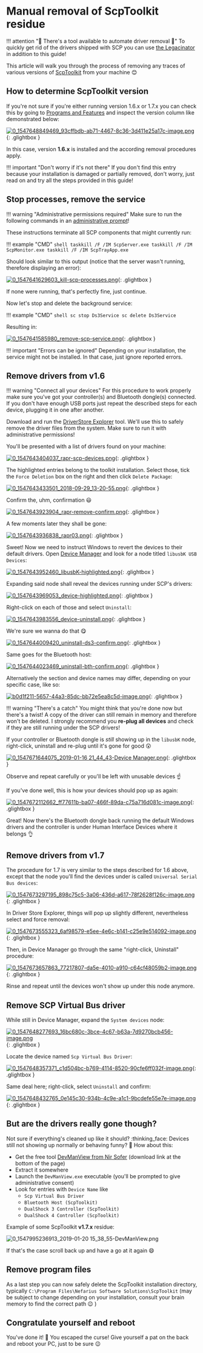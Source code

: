 # Manual removal of ScpToolkit residue

!!! attention "🚨 There's a tool available to automate driver removal 🚨"
    To quickly get rid of the drivers shipped with SCP you can use [the Legacinator](https://github.com/nefarius/Legacinator) in addition to this guide!

This article will walk you through the process of removing any traces of various versions of [ScpToolkit](https://github.com/nefarius/ScpToolkit) from your machine 😊

## How to determine ScpToolkit version

If you're not sure if you're either running version 1.6.x or 1.7.x you can check this by going to [Programs and Features](https://support.4it.com.au/article/shortcut-opening-programs-features-windows-10-8-1-7/) and inspect the version column like demonstrated below:

[![0_1547648849469_93cffbdb-ab71-4467-8c36-3d411e25a17c-image.png](/assets/uploads/files/1547648848565-93cffbdb-ab71-4467-8c36-3d411e25a17c-image.png)](/assets/uploads/files/1547648848565-93cffbdb-ab71-4467-8c36-3d411e25a17c-image.png){: .glightbox }

In this case, version **1.6.x** is installed and the according removal procedures apply.

!!! important "Don't worry if it's not there"
    If you don't find this entry because your installation is damaged or partially removed, don't worry, just read on and try all the steps provided in this guide!

## Stop processes, remove the service

!!! warning "Administrative permissions required"
    Make sure to run the following commands in an [administrative prompt](https://www.thewindowsclub.com/how-to-run-command-prompt-as-an-administrator)!

These instructions terminate all SCP components that might currently run:

!!! example "CMD"
    ```shell
    taskkill /F /IM ScpServer.exe
    taskkill /F /IM ScpMonitor.exe
    taskkill /F /IM ScpTrayApp.exe
    ```

Should look similar to this output (notice that the server wasn't running, therefore displaying an error):

[![0_1547641629603_kill-scp-processes.png](/assets/uploads/files/1547641628112-kill-scp-processes.png)](/assets/uploads/files/1547641628112-kill-scp-processes.png){: .glightbox }

If none were running, that's perfectly fine, just continue.

Now let's stop and delete the background service:

!!! example "CMD"
    ```shell
    sc stop Ds3Service
    sc delete Ds3Service
    ```

Resulting in:

[![0_1547641585980_remove-scp-service.png](/assets/uploads/files/1547641584655-remove-scp-service.png)](/assets/uploads/files/1547641584655-remove-scp-service.png){: .glightbox }

!!! important "Errors can be ignored"
    Depending on your installation, the service might not be installed. In that case, just ignore reported errors.

## Remove drivers from v1.6

!!! warning "Connect all your devices"
    For this procedure to work properly make sure you've got your controller(s) and Bluetooth dongle(s) connected. If you don't have enough USB ports just repeat the described steps for each device, plugging it in one after another.

Download and run the [DriverStore Explorer](https://github.com/lostindark/DriverStoreExplorer/releases/latest) tool. We'll use this to safely remove the driver files from the system. Make sure to run it with administrative permissions!

You'll be presented with a list of drivers found on your machine:

[![0_1547643404037_rapr-scp-devices.png](/assets/uploads/files/1547643402664-rapr-scp-devices.png)](/assets/uploads/files/1547643402664-rapr-scp-devices.png){: .glightbox }

The highlighted entries belong to the toolkit installation. Select those, tick the `Force Deletion` box on the right and then click `Delete Package`:

[![0_1547643433501_2018-09-29_13-20-55.png](/assets/uploads/files/1547643432079-2018-09-29_13-20-55.png)](/assets/uploads/files/1547643432079-2018-09-29_13-20-55.png){: .glightbox }

Confirm the, uhm, confirmation 😃

[![0_1547643923904_rapr-remove-confirm.png](/assets/uploads/files/1547643922531-rapr-remove-confirm.png)](/assets/uploads/files/1547643922531-rapr-remove-confirm.png){: .glightbox }

A few moments later they shall be gone:

[![0_1547643936838_rapr03.png](/assets/uploads/files/1547643935439-rapr03.png)](/assets/uploads/files/1547643935439-rapr03.png){: .glightbox }

Sweet! Now we need to instruct Windows to revert the devices to their default drivers. Open [Device Manager](https://www.lifewire.com/how-to-open-device-manager-2626075) and look for a node titled `libusbK USB Devices`:

[![0_1547643952460_libusbK-highlighted.png](/assets/uploads/files/1547643950981-libusbk-highlighted.png)](/assets/uploads/files/1547643950981-libusbk-highlighted.png){: .glightbox }

Expanding said node shall reveal the devices running under SCP's drivers:

[![0_1547643969053_device-highlighted.png](/assets/uploads/files/1547643967570-device-highlighted.png)](/assets/uploads/files/1547643967570-device-highlighted.png){: .glightbox }

Right-click on each of those and select `Uninstall`:

[![0_1547643983556_device-uninstall.png](/assets/uploads/files/1547643982017-device-uninstall.png)](/assets/uploads/files/1547643982017-device-uninstall.png){: .glightbox }

We're sure we wanna do that 😋

[![0_1547644009420_uninstall-ds3-confirm.png](/assets/uploads/files/1547644007870-uninstall-ds3-confirm.png)](/assets/uploads/files/1547644007870-uninstall-ds3-confirm.png){: .glightbox }

Same goes for the Bluetooth host:

[![0_1547644023469_uninstall-bth-confirm.png](/assets/uploads/files/1547644021917-uninstall-bth-confirm.png)](/assets/uploads/files/1547644021917-uninstall-bth-confirm.png){: .glightbox }

Alternatively the section and device names may differ, depending on your specific case, like so:

[![b0d1f211-5657-44a3-85dc-bb72e5ea8c5d-image.png](/assets/uploads/files/1580151517398-b0d1f211-5657-44a3-85dc-bb72e5ea8c5d-image.png)](/assets/uploads/files/1580151517398-b0d1f211-5657-44a3-85dc-bb72e5ea8c5d-image.png){: .glightbox }

!!! warning "There's a catch"
    You might think that you're done now but there's a twist! A copy of the driver can still remain in memory and therefore won't be deleted. I strongly recommend you **re-plug all devices** and check if they are still running under the SCP drivers!

If your controller or Bluetooth dongle is *still* showing up in the `libusbK` node, right-click, uninstall and re-plug until it's gone for good :astonished:  

[![0_1547671644075_2019-01-16 21_44_43-Device Manager.png](/assets/uploads/files/1547671642726-2019-01-16-21_44_43-device-manager.png)](/assets/uploads/files/1547671642726-2019-01-16-21_44_43-device-manager.png){: .glightbox }

Observe and repeat carefully or you'll be left with unusable devices :point_up:

If you've done well, this is how your devices should pop up as again:

[![0_1547672112662_ff77611b-ba07-466f-89da-c75a716d081c-image.png](/assets/uploads/files/1547672111087-ff77611b-ba07-466f-89da-c75a716d081c-image.png)](/assets/uploads/files/1547672111087-ff77611b-ba07-466f-89da-c75a716d081c-image.png){: .glightbox }

Great! Now there's the Bluetooth dongle back running the default Windows drivers and the controller is under Human Interface Devices where it belongs :ok_hand:

## Remove drivers from v1.7

The procedure for 1.7 is very similar to the steps described for 1.6 above, except that the node you'll find the devices under is called `Universal Serial Bus devices`:

[![0_1547673297195_898c75c5-3a06-436d-a617-78f2628f126c-image.png](/assets/uploads/files/1547673295517-898c75c5-3a06-436d-a617-78f2628f126c-image.png)](/assets/uploads/files/1547673295517-898c75c5-3a06-436d-a617-78f2628f126c-image.png){: .glightbox }

In Driver Store Explorer, things will pop up slightly different, nevertheless select and force removal:

[![0_1547673555323_6af98579-e5ee-4e6c-b141-c25e9e514092-image.png](/assets/uploads/files/1547673553885-6af98579-e5ee-4e6c-b141-c25e9e514092-image.png)](/assets/uploads/files/1547673553885-6af98579-e5ee-4e6c-b141-c25e9e514092-image.png){: .glightbox }

Then, in Device Manager go through the same "right-click, Uninstall" procedure:

[![0_1547673657863_77217807-da5e-4010-a910-c64cf48059b2-image.png](/assets/uploads/files/1547673656231-77217807-da5e-4010-a910-c64cf48059b2-image.png)](){: .glightbox }

Rinse and repeat until the devices won't show up under this node anymore.

## Remove SCP Virtual Bus driver

While still in Device Manager, expand the `System devices` node:

[![0_1547648277693_16bc680c-3bce-4c67-b63a-7d9270bcb456-image.png](/assets/uploads/files/1547648276291-16bc680c-3bce-4c67-b63a-7d9270bcb456-image.png)](/assets/uploads/files/1547648276291-16bc680c-3bce-4c67-b63a-7d9270bcb456-image.png){: .glightbox }

Locate the device named `Scp Virtual Bus Driver`:

[![0_1547648357371_c1d504bc-b769-4114-8520-90cfe6ff032f-image.png](/assets/uploads/files/1547648356789-c1d504bc-b769-4114-8520-90cfe6ff032f-image.png)](/assets/uploads/files/1547648356789-c1d504bc-b769-4114-8520-90cfe6ff032f-image.png){: .glightbox }

Same deal here; right-click, select `Uninstall` and confirm:

[![0_1547648432765_0e145c30-934b-4c9e-a1c1-9bcdefe55e7e-image.png](/assets/uploads/files/1547648431488-0e145c30-934b-4c9e-a1c1-9bcdefe55e7e-image.png)](/assets/uploads/files/1547648431488-0e145c30-934b-4c9e-a1c1-9bcdefe55e7e-image.png){: .glightbox }

## But are the drivers really gone though?

Not sure if everything's cleaned up like it should? :thinking_face:  Devices still not showing up normally or behaving funny? :clown_face: How about this:

- Get the free tool [DevManView from Nir Sofer](https://www.nirsoft.net/utils/device_manager_view.html) (download link at the bottom of the page)
- Extract it somewhere
- Launch the `DevManView.exe` executable (you'll be prompted to give administrative consent)
- Look for entries with `Device Name` like
    - `Scp Virtual Bus Driver`
    - `Bluetooth Host (ScpToolkit)`
    - `DualShock 3 Controller (ScpToolkit)`
    - `DualShock 4 Controller (ScpToolkit)`

Example of some ScpToolkit **v1.7.x** residue:

![0_1547995236913_2019-01-20 15_38_55-DevManView.png](/assets/uploads/files/1547995235844-2019-01-20-15_38_55-devmanview.png) 

If that's the case scroll back up and have a go at it again :smile: 

## Remove program files

As a last step you can now safely delete the ScpToolkit installation directory, typically `C:\Program Files\Nefarius Software Solutions\ScpToolkit` (may be subject to change depending on your installation, consult your brain memory to find the correct path :wink: )

## Congratulate yourself and reboot

You've done it! :tada: You escaped the curse! Give yourself a pat on the back and reboot your PC, just to be sure :wink:
